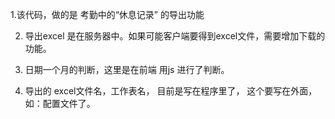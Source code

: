 1.该代码，做的是 考勤中的“休息记录” 的导出功能

2. 导出excel 是在服务器中。如果可能客户端要得到excel文件，需要增加下载的功能。

3. 日期一个月的判断，这里是在前端 用js 进行了判断。

4. 导出的 excel文件名，工作表名， 目前是写在程序里了， 这个要写在外面，如：配置文件了。  
